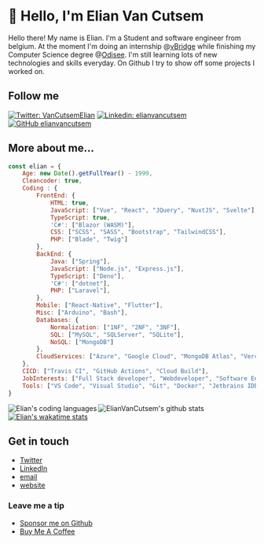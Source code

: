 # 👋&nbsp;Hello, I'm Elian Van Cutsem

Hello there! My name is Elian. I'm a Student and software engineer from belgium. At the moment I'm doing an internship @[vBridge](<https://vbridge.eu>) while finishing my Computer Science degree @[Odisee](<https://www.odisee.be/en>). I'm still learning lots of new technologies and skills everyday. On Github I try to show off some projects I worked on.

## Follow me

[![Twitter: VanCutsemElian](https://img.shields.io/twitter/follow/vancutsemelian?style=social)](https://twitter.com/vancutsemelian)
[![Linkedin: elianvancutsem](https://img.shields.io/badge/-ElianVanCutsem-blue?style=flat-square&logo=Linkedin&logoColor=white&link=https://www.linkedin.com/in/elianvancutsem/)](https://www.linkedin.com/in/elianvancutsem/)
[![GitHub elianvancutsem](https://img.shields.io/github/followers/elianvancutsem?label=follow-ElianVanCutsem&style=social)](https://github.com/elianvancutsem)


## More about me...

```js
const elian = {
    Age: new Date().getFullYear() - 1999,
    Cleancoder: true,
    Coding : {
        FrontEnd: {
            HTML: true,
            JavaScript: ["Vue", "React", "JQuery", "NuxtJS", "Svelte"],
            TypeScript: true,
            'C#': ["Blazor (WASM)"],
            CSS: ["SCSS", "SASS", "Bootstrap", "TailwindCSS"],
            PHP: ["Blade", "Twig"]
        },
        BackEnd: {
            Java: ["Spring"],
            JavaScript: ["Node.js", "Express.js"],
            TypeScript: ["Deno"],
            'C#': ["dotnet"],
            PHP: ["Laravel"],
        },
        Mobile: ["React-Native", "Flutter"],
        Misc: ["Arduino", "Bash"],
        Databases: {
            Normalization: ["1NF", "2NF", "3NF"],
            SQL: ["MySQL", "SQLServer", "SQLite"],
            NoSQL: ["MongoDB"]
        },
        CloudServices: ["Azure", "Google Cloud", "MongoDB Atlas", "Vercel", "Netlify"]
    },
    CICD: ["Travis CI", "GitHub Actions", "Cloud Build"],
    JobInterests: ["Full Stack developer", "Webdeveloper", "Software Engineer"],
    Tools: ["VS Code", "Visual Studio", "Git", "Docker", "Jetbrains IDE", "Postman"],
}
```

![ElianVanCutsem's github stats](https://github-readme-stats.vercel.app/api?username=ElianVanCutsem&show_icons=true&hide_border=true)
<img align="left" src="https://github-readme-stats.vercel.app/api/top-langs/?username=elianvancutsem&theme=light&hide=css,HTML,Jupyter%20Notebook&layout=compact&langs_count=20" alt="Elian's coding languages" /><br />
[![Elian's wakatime stats](https://github-readme-stats.vercel.app/api/wakatime?username=elianvancutsem&layout=compact)](https://github.com/elianvancutsem)


## Get in touch

- [Twitter](<https://www.twitter.com/vancutsemelian>)
- [LinkedIn](<https://www.linkedin.com/in/elianvancutsem/>)
- [email](<mailto:elianvancutsem@gmail.com>)
- [website](<http://www.elianvancutsem.com>)

### Leave me a tip

- [Sponsor me on Github](<https://github.com/sponsors/ElianVanCutsem>)
- [Buy Me A Coffee](<https://www.buymeacoffee.com/elianvancutsem>)
